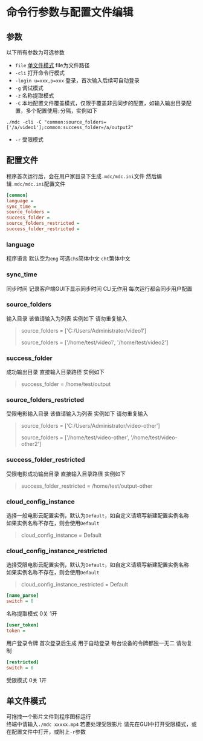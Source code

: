 # 命令行参数与配置文件编辑
## 参数
以下所有参数为可选参数
* `file` [单文件模式](#单文件模式) file为文件路径
* `-cli` 打开命令行模式
* `-login u=xxx,p=xxx` 登录，首次输入后续可自动登录
* `-g` 调试模式
* `-z` 名称提取模式
* `-C` 本地配置文件覆盖模式，仅限于覆盖非云同步的配置，如输入输出目录配置，多个配置使用`;`分隔，实例如下
```shell
./mdc -cli -C "common:source_folders=['/a/video1'];common:success_folder=/a/output2"
```
* `-r` 受限模式

## 配置文件
程序首次运行后，会在用户家目录下生成`.mdc/mdc.ini`文件
然后编辑`.mdc/mdc.ini`配置文件

```ini
[common]
language =
sync_time =
source_folders =
success_folder =
source_folders_restricted =
success_folder_restricted =
```
### language
程序语言 默认空为`eng` 可选`chs`简体中文 `cht`繁体中文

### sync_time
同步时间 记录客户端GUI下显示同步时间 CLI无作用 每次运行都会同步用户配置

### source_folders
输入目录 该值请输入为列表 实例如下 请勿重复输入
> source_folders = ['C:/Users/Administrator/video1']
> 
> source_folders = ['/home/test/video1', '/home/test/video2']

### success_folder
成功输出目录 直接输入目录路径 实例如下
> success_folder = /home/test/output

### source_folders_restricted
受限电影输入目录 该值请输入为列表 实例如下 请勿重复输入
> source_folders = ['C:/Users/Administrator/video-other']
> 
> source_folders = ['/home/test/video-other', '/home/test/video-other2']

### success_folder_restricted
受限电影成功输出目录 直接输入目录路径 实例如下
> success_folder_restricted = /home/test/output-other

### cloud_config_instance
选择一般电影云配置实例，默认为`Default`，如自定义请填写新建配置实例名称  
如果实例名称不存在，则会使用`Default`
> cloud_config_instance = Default

### cloud_config_instance_restricted
选择受限电影云配置实例，默认为`Default`，如自定义请填写新建配置实例名称  
如果实例名称不存在，则会使用`Default`
> cloud_config_instance_restricted = Default

```ini
[name_parse]
switch = 0
```
名称提取模式 0关 1开

```ini
[user_token]
token =
```
用户登录令牌 首次登录后生成 用于自动登录 每台设备的令牌都独一无二 请勿复制

```ini
[restricted]
switch = 0
```
受限模式 0关 1开

## 单文件模式
可拖拽一个影片文件到程序图标运行  
终端中请输入`./mdc xxxxx.mp4`
若要处理受限影片 请先在GUI中打开受限模式，或在配置文件中打开，或附上`-r`参数